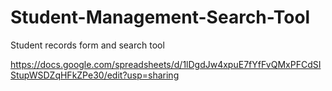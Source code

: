 # Student-Management-Search-Tool
Student records form and search tool

https://docs.google.com/spreadsheets/d/1lDgdJw4xpuE7fYfFvQMxPFCdSIStupWSDZqHFkZPe30/edit?usp=sharing
